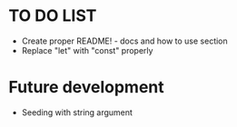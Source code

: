 # TO DO LIST
* Create proper README! - docs and how to use section
* Replace "let" with "const" properly

# Future development
* Seeding with string argument